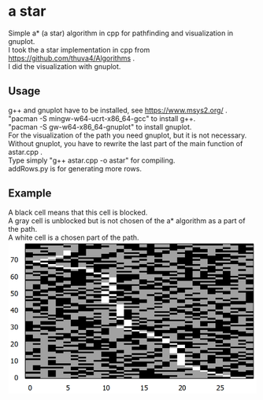 # a star
Simple a* (a star) algorithm in cpp for pathfinding and visualization in gnuplot. <br>
I took the a star implementation in cpp from https://github.com/thuva4/Algorithms . <br>
I did the visualization with gnuplot. <br>

## Usage
g++ and gnuplot have to be installed, see https://www.msys2.org/ . <br>
"pacman -S mingw-w64-ucrt-x86_64-gcc" to install g++. <br>
"pacman -S gw-w64-x86_64-gnuplot" to install gnuplot. <br>
For the visualization of the path you need gnuplot, but it is not necessary. <br>
Without gnuplot, you have to rewrite the last part of the main function of astar.cpp . <br>
Type simply "g++ astar.cpp -o astar" for compiling. <br>
addRows.py is for generating more rows. <br>

## Example
A black cell means that this cell is blocked. <br>
A gray cell is unblocked but is not chosen of the a* algorithm as a part of the path. <br>
A white cell is a chosen part of the path. <br>
![path](path.png)
